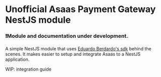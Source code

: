 # Unofficial Asaas Payment Gateway NestJS module
### ❗Module and documentation under development.

A simple NestJS module that uses [Eduardo Berdardo's sdk](https://github.com/eduardobernardo/asaas) behind the scenes.
It makes easier to setup and integrate Asaas to a NestJS application.

WIP: integration guide